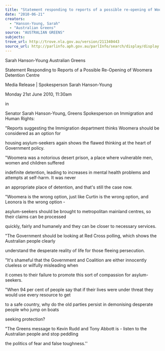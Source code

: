 ```yaml
---
title: "Statement responding to reports of a possible re-opening of Woomera Detention Centre."
date: "2010-06-21"
creators:
  - "Hanson-Young, Sarah"
  - "Australian Greens"
source: "AUSTRALIAN GREENS"
subjects:
trove_url: http://trove.nla.gov.au/version/211340443
source_url: http://parlinfo.aph.gov.au/parlInfo/search/display/display.w3p;query=Id%3A%22media/pressrel/CO5X6%22
---
```


 Sarah Hanson-Young   Australian Greens   

 Statement Responding to Reports of a Possible Re-Opening of Woomera Detention Centre 

 Media Release | Spokesperson Sarah Hanson-Young  

 Monday 21st June 2010, 11:30am 

 in  

 Senator Sarah Hanson-Young, Greens Spokesperson on Immigration and Human Rights: 

 "Reports suggesting the Immigration department thinks Woomera should be considered as an option for 

 housing asylum-seekers again shows the flawed thinking at the heart of Government policy. 

 "Woomera was a notorious desert prison, a place where vulnerable men, women and children suffered 

 indefinite detention, leading to increases in mental health problems and attempts at self-harm. It was never 

 an appropriate place of detention, and that's still the case now. 

 "Woomera is the wrong option, just like Curtin is the wrong option, and Leonora is the wrong option - 

 asylum-seekers should be brought to metropolitan mainland centres, so their claims can be processed 

 quickly, fairly and humanely and they can be closer to necessary services. 

 "The Government should be looking at Red Cross polling, which shows the Australian people clearly 

 understand the desperate reality of life for those fleeing persecution. 

 "It's shameful that the Government and Coalition are either innocently clueless or wilfully misleading when 

 it comes to their failure to promote this sort of compassion for asylum-seekers. 

 "When 94 per cent of people say that if their lives were under threat they would use every resource to get 

 to a safe country, why do the old parties persist in demonising desperate people who jump on boats 

 seeking protection? 

 "The Greens message to Kevin Rudd and Tony Abbott is - listen to the Australian people and stop peddling 

 the politics of fear and false toughness.'' 

 

